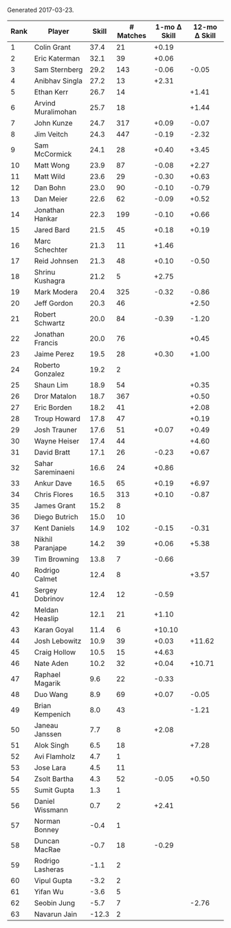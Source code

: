 Generated 2017-03-23.

| Rank | Player             | Skill | # Matches | 1-mo Δ Skill | 12-mo Δ Skill |
|------|--------------------|-------|-----------|--------------|---------------|
|    1 | Colin Grant        |  37.4 |        21 |        +0.19 |               |
|    2 | Eric Katerman      |  32.1 |        39 |        +0.06 |               |
|    3 | Sam Sternberg      |  29.2 |       143 |        -0.06 |         -0.05 |
|    4 | Anibhav Singla     |  27.2 |        13 |        +2.31 |               |
|    5 | Ethan Kerr         |  26.7 |        14 |              |         +1.41 |
|    6 | Arvind Muralimohan |  25.7 |        18 |              |         +1.44 |
|    7 | John Kunze         |  24.7 |       317 |        +0.09 |         -0.07 |
|    8 | Jim Veitch         |  24.3 |       447 |        -0.19 |         -2.32 |
|    9 | Sam McCormick      |  24.1 |        28 |        +0.40 |         +3.45 |
|   10 | Matt Wong          |  23.9 |        87 |        -0.08 |         +2.27 |
|   11 | Matt Wild          |  23.6 |        29 |        -0.30 |         +0.63 |
|   12 | Dan Bohn           |  23.0 |        90 |        -0.10 |         -0.79 |
|   13 | Dan Meier          |  22.6 |        62 |        -0.09 |         +0.52 |
|   14 | Jonathan Hankar    |  22.3 |       199 |        -0.10 |         +0.66 |
|   15 | Jared Bard         |  21.5 |        45 |        +0.18 |         +0.19 |
|   16 | Marc Schechter     |  21.3 |        11 |        +1.46 |               |
|   17 | Reid Johnsen       |  21.3 |        48 |        +0.10 |         -0.50 |
|   18 | Shrinu Kushagra    |  21.2 |         5 |        +2.75 |               |
|   19 | Mark Modera        |  20.4 |       325 |        -0.32 |         -0.86 |
|   20 | Jeff Gordon        |  20.3 |        46 |              |         +2.50 |
|   21 | Robert Schwartz    |  20.0 |        84 |        -0.39 |         -1.20 |
|   22 | Jonathan Francis   |  20.0 |        76 |              |         +0.45 |
|   23 | Jaime Perez        |  19.5 |        28 |        +0.30 |         +1.00 |
|   24 | Roberto Gonzalez   |  19.2 |         2 |              |               |
|   25 | Shaun Lim          |  18.9 |        54 |              |         +0.35 |
|   26 | Dror Matalon       |  18.7 |       367 |              |         +0.50 |
|   27 | Eric Borden        |  18.2 |        41 |              |         +2.08 |
|   28 | Troup Howard       |  17.8 |        47 |              |         +0.19 |
|   29 | Josh Trauner       |  17.6 |        51 |        +0.07 |         +0.49 |
|   30 | Wayne Heiser       |  17.4 |        44 |              |         +4.60 |
|   31 | David Bratt        |  17.1 |        26 |        -0.23 |         +0.67 |
|   32 | Sahar Sareminaeni  |  16.6 |        24 |        +0.86 |               |
|   33 | Ankur Dave         |  16.5 |        65 |        +0.19 |         +6.97 |
|   34 | Chris Flores       |  16.5 |       313 |        +0.10 |         -0.87 |
|   35 | James Grant        |  15.2 |         8 |              |               |
|   36 | Diego Butrich      |  15.0 |        10 |              |               |
|   37 | Kent Daniels       |  14.9 |       102 |        -0.15 |         -0.31 |
|   38 | Nikhil Paranjape   |  14.2 |        39 |        +0.06 |         +5.38 |
|   39 | Tim Browning       |  13.8 |         7 |        -0.66 |               |
|   40 | Rodrigo Calmet     |  12.4 |         8 |              |         +3.57 |
|   41 | Sergey Dobrinov    |  12.4 |        12 |        -0.59 |               |
|   42 | Meldan Heaslip     |  12.1 |        21 |        +1.10 |               |
|   43 | Karan Goyal        |  11.4 |         6 |       +10.10 |               |
|   44 | Josh Lebowitz      |  10.9 |        39 |        +0.03 |        +11.62 |
|   45 | Craig Hollow       |  10.5 |        15 |        +4.63 |               |
|   46 | Nate Aden          |  10.2 |        32 |        +0.04 |        +10.71 |
|   47 | Raphael Magarik    |   9.6 |        22 |        -0.33 |               |
|   48 | Duo Wang           |   8.9 |        69 |        +0.07 |         -0.05 |
|   49 | Brian Kempenich    |   8.0 |        43 |              |         -1.21 |
|   50 | Janeau Janssen     |   7.7 |         8 |        +2.08 |               |
|   51 | Alok Singh         |   6.5 |        18 |              |         +7.28 |
|   52 | Avi Flamholz       |   4.7 |         1 |              |               |
|   53 | Jose Lara          |   4.5 |        11 |              |               |
|   54 | Zsolt Bartha       |   4.3 |        52 |        -0.05 |         +0.50 |
|   55 | Sumit Gupta        |   1.3 |         1 |              |               |
|   56 | Daniel Wissmann    |   0.7 |         2 |        +2.41 |               |
|   57 | Norman Bonney      |  -0.4 |         1 |              |               |
|   58 | Duncan MacRae      |  -0.7 |        18 |        -0.29 |               |
|   59 | Rodrigo Lasheras   |  -1.1 |         2 |              |               |
|   60 | Vipul Gupta        |  -3.2 |         2 |              |               |
|   61 | Yifan Wu           |  -3.6 |         5 |              |               |
|   62 | Seobin Jung        |  -5.7 |         7 |              |         -2.76 |
|   63 | Navarun Jain       | -12.3 |         2 |              |               |